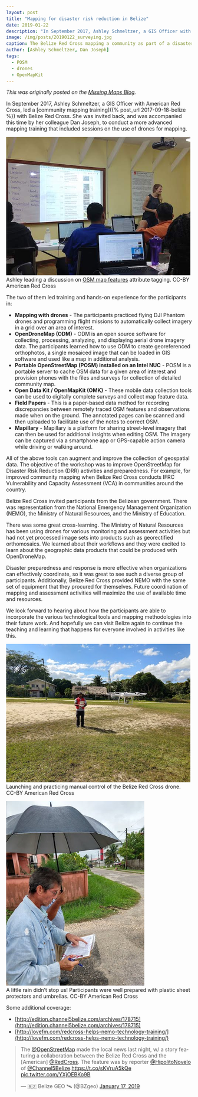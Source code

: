 ```yaml
---
layout: post
title: "Mapping for disaster risk reduction in Belize"
date: 2019-01-22
description: "In September 2017, Ashley Schmeltzer, a GIS Officer with American Red Cross, led a community mapping training with Belize Red Cross. She was invited back, and was accompanied this time by her colleague Dan Joseph, to conduct a more advanced mapping training that included sessions on the use of drones for mapping."
image: /img/posts/20190122_surveying.jpg
caption: The Belize Red Cross mapping a community as part of a disaster resilience program
author: [Ashley Schmeltzer, Dan Joseph]
tags:
  - POSM
  - drones
  - OpenMapKit
---
```


_<span class="cross-post">This was originally posted on the [Missing Maps Blog](http://www.missingmaps.org/blog/2019/01/22/belize-mapping/).</span>_


In September 2017, Ashley Schmeltzer, a GIS Officer with American Red Cross, led a [community mapping training]({% post_url 2017-09-18-belize %}) with Belize Red Cross. She was invited back, and was accompanied this time by her colleague Dan Joseph, to conduct a more advanced mapping training that included sessions on the use of drones for mapping. 

![Ashley leading a discussion on OSM map feature attribute tagging](/img/posts/20190122_classroom.jpg)
<br><span class="post-caption">Ashley leading a discussion on <a href="https://wiki.openstreetmap.org/wiki/Map_Features">OSM map features</a> attribute tagging. CC-BY American Red Cross</span>

The two of them led training and hands-on experience for the participants in:

- **Mapping with drones** - The participants practiced flying DJI Phantom drones and programming flight missions to automatically collect imagery in a grid over an area of interest.
- **OpenDroneMap (ODM)** - ODM is an open source software for collecting, processing, analyzing, and displaying aerial drone imagery data. The participants learned how to use ODM to create georeferenced orthophotos, a single mosaiced image that can be loaded in GIS software and used like a map in additional analysis.
- **Portable OpenStreetMap (POSM) installed on an Intel NUC** -  POSM is a portable server to cache OSM data for a given area of interest and provision phones with the files and surveys for collection of detailed community map. 
- **Open Data Kit / OpenMapKit (OMK)** - These mobile data collection tools can be used to digitally complete surveys and collect map feature data.
- **Field Papers** - This is a paper-based data method for recording discrepancies between remotely traced OSM features and observations made when on the ground. The annotated pages can be scanned and then uploaded to facilitate use of the notes to correct OSM.
- **Mapillary** - Mapillary is a platform for sharing street-level imagery that can then be used for additional insights when editing OSM. The imagery can be captured via a smartphone app or GPS-capable action camera while driving or walking around.

All of the above tools can augment and improve the collection of geospatial data. The objective of the workshop was to improve OpenStreetMap for Disaster Risk Reduction (DRR) activities and preparedness. For example, for improved community mapping when Belize Red Cross conducts IFRC Vulnerability and Capacity Assessment (VCA) in communities around the country. 

Belize Red Cross invited participants from the Belizean government. There was representation from the National Emergency Management Organization (NEMO), the Ministry of Natural Resources, and the Ministry of Education.  

There was some great cross-learning. The Ministry of Natural Resources has been using drones for various monitoring and assessment activities but had not yet processed image sets into products such as georectified orthomosaics. We learned about their workflows and they were excited to learn about the geographic data products that could be produced with OpenDroneMap.

Disaster preparedness and response is more effective when organizations can effectively coordinate, so it was great to see such a diverse group of participants. Additionally, Belize Red Cross provided NEMO with the same set of equipment that they procured for themselves. Future coordination of mapping and assessment activities will maximize the use of available time and resources.   

We look forward to hearing about how the participants are able to incorporate the various technological tools and mapping methodologies into their future work. And hopefully we can visit Belize again to continue the teaching and learning that happens for everyone involved in activities like this.

![Launching and practicing manual control of the Belize Red Cross drone.](/img/posts/20190122_pilot.jpg)
<br><span class="post-caption">Launching and practicing manual control of the Belize Red Cross drone. CC-BY American Red Cross</span>

![A little rain didn’t stop us! Participants were well prepared with plastic sheet protectors and umbrellas.](/img/posts/20190122_rain.jpg)
<br><span class="post-caption">A little rain didn’t stop us! Participants were well prepared with plastic sheet protectors and umbrellas. CC-BY American Red Cross</span>


Some additional coverage:
- [http://edition.channel5belize.com/archives/178715](http://edition.channel5belize.com/archives/178715)
- [http://lovefm.com/redcross-helps-nemo-technology-training/](http://lovefm.com/redcross-helps-nemo-technology-training/)

<blockquote class="twitter-tweet" data-lang="en"><p lang="en" dir="ltr">The <a href="https://twitter.com/openstreetmap?ref_src=twsrc%5Etfw">@OpenStreetMap</a> made the local news last night, w/ a story featuring a collaboration between the Belize Red Cross and the [American] <a href="https://twitter.com/RedCross?ref_src=twsrc%5Etfw">@RedCross</a>. The feature was by reporter <a href="https://twitter.com/HipolitoNovelo?ref_src=twsrc%5Etfw">@HipolitoNovelo</a> of <a href="https://twitter.com/channel5belize?ref_src=twsrc%5Etfw">@Channel5Belize</a>.<a href="https://t.co/sKVruA5kQe">https://t.co/sKVruA5kQe</a> <a href="https://t.co/YXjOEBKo9B">pic.twitter.com/YXjOEBKo9B</a></p>&mdash; 🇧🇿 Belize GEO 🛰️ (@BZgeo) <a href="https://twitter.com/BZgeo/status/1086046887764000773?ref_src=twsrc%5Etfw">January 17, 2019</a></blockquote>
<script async src="https://platform.twitter.com/widgets.js" charset="utf-8"></script>

